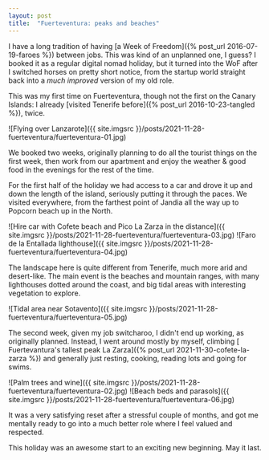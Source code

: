 ```yaml
---
layout: post
title:  "Fuerteventura: peaks and beaches"
---
```


I have a long tradition of having [a Week of Freedom]({% post_url 2016-07-19-faroes %}) between jobs. This was kind of an unplanned one, I guess? I booked it as a regular digital nomad holiday, but it turned into the WoF after I switched horses on pretty short notice, from the startup world straight back into a _much improved_ version of my old role.

This was my first time on Fuerteventura, though not the first on the Canary Islands: I already [visited Tenerife before]({% post_url 2016-10-23-tangled %}), twice.

![Flying over Lanzarote]({{ site.imgsrc }}/posts/2021-11-28-fuerteventura/fuerteventura-01.jpg)

We booked two weeks, originally planning to do all the tourist things on the first week, then work from our apartment and enjoy the weather & good food in the evenings for the rest of the time.

For the first half of the holiday we had access to a car and drove it up and down the length of the island, seriously putting it through the paces. We visited everywhere, from the farthest point of Jandia all the way up to Popcorn beach up in the North.

![Hire car with Cofete beach and Pico La Zarza in the distance]({{ site.imgsrc }}/posts/2021-11-28-fuerteventura/fuerteventura-03.jpg)
![Faro de la Entallada lighthouse]({{ site.imgsrc }}/posts/2021-11-28-fuerteventura/fuerteventura-04.jpg)

The landscape here is quite different from Tenerife, much more arid and desert-like. The main event is the beaches and mountain ranges, with many lighthouses dotted around the coast, and big tidal areas with interesting vegetation to explore.

![Tidal area near Sotavento]({{ site.imgsrc }}/posts/2021-11-28-fuerteventura/fuerteventura-05.jpg)

The second week, given my job switcharoo, I didn't end up working, as originally planned. Instead, I went around mostly by myself, climbing [ Fuertevantura's tallest peak La Zarza]({% post_url 2021-11-30-cofete-la-zarza %}) and generally just resting, cooking, reading lots and going for swims. 

![Palm trees and wine]({{ site.imgsrc }}/posts/2021-11-28-fuerteventura/fuerteventura-02.jpg)
![Beach beds and parasols]({{ site.imgsrc }}/posts/2021-11-28-fuerteventura/fuerteventura-06.jpg)

It was a very satisfying reset after a stressful couple of months, and got me mentally ready to go into a much better role where I feel valued and respected. 

This holiday was an awesome start to an exciting new beginning. May it last.

